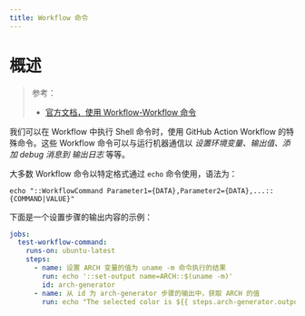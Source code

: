 ```yaml
---
title: Workflow 命令
---
```


# 概述

> 参考：
> 
> - [官方文档，使用 Workflow-Workflow 命令](https://docs.github.com/en/actions/using-workflows/workflow-commands-for-github-actions)

我们可以在 Workflow 中执行 Shell 命令时，使用 GitHub Action Workflow 的特殊命令。这些 Workflow 命令可以与运行机器通信以 _设置环境变量、输出值、添加 debug 消息到 输出日志_ 等等。

大多数 Workflow 命令以特定格式通过 `echo` 命令使用，语法为：

`echo "::WorkflowCommand Parameter1={DATA},Parameter2={DATA},...::{COMMAND|VALUE}"`

下面是一个设置步骤的输出内容的示例：

```yaml
jobs:
  test-workflow-command:
    runs-on: ubuntu-latest
    steps:
      - name: 设置 ARCH 变量的值为 uname -m 命令执行的结果
        run: echo '::set-output name=ARCH::$(uname -m)'
        id: arch-generator
      - name: 从 id 为 arch-generator 步骤的输出中，获取 ARCH 的值
        run: echo "The selected color is ${{ steps.arch-generator.outputs.ARCH }}"
```
